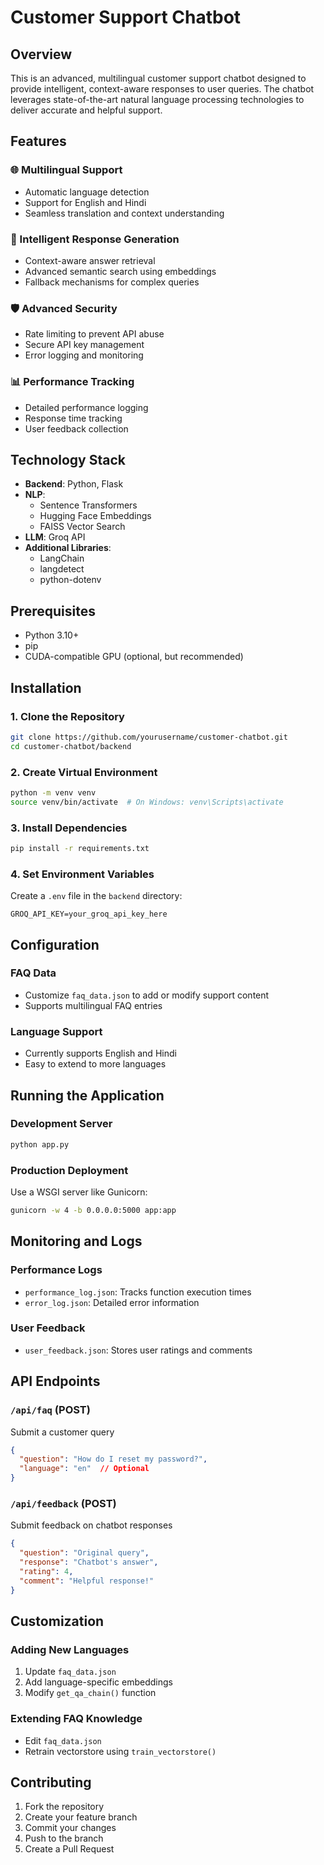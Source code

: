 
# Customer Support Chatbot

## Overview
This is an advanced, multilingual customer support chatbot designed to provide intelligent, context-aware responses to user queries. The chatbot leverages state-of-the-art natural language processing technologies to deliver accurate and helpful support.


## Features

### 🌐 Multilingual Support
- Automatic language detection
- Support for English and Hindi
- Seamless translation and context understanding

### 🤖 Intelligent Response Generation
- Context-aware answer retrieval
- Advanced semantic search using embeddings
- Fallback mechanisms for complex queries

### 🛡️ Advanced Security
- Rate limiting to prevent API abuse
- Secure API key management
- Error logging and monitoring

### 📊 Performance Tracking
- Detailed performance logging
- Response time tracking
- User feedback collection

## Technology Stack
- **Backend**: Python, Flask
- **NLP**: 
  - Sentence Transformers
  - Hugging Face Embeddings
  - FAISS Vector Search
- **LLM**: Groq API
- **Additional Libraries**: 
  - LangChain
  - langdetect
  - python-dotenv

## Prerequisites
- Python 3.10+
- pip
- CUDA-compatible GPU (optional, but recommended)

## Installation

### 1. Clone the Repository
```bash
git clone https://github.com/yourusername/customer-chatbot.git
cd customer-chatbot/backend
```

### 2. Create Virtual Environment
```bash
python -m venv venv
source venv/bin/activate  # On Windows: venv\Scripts\activate
```

### 3. Install Dependencies
```bash
pip install -r requirements.txt
```

### 4. Set Environment Variables
Create a `.env` file in the `backend` directory:
```
GROQ_API_KEY=your_groq_api_key_here
```

## Configuration

### FAQ Data
- Customize `faq_data.json` to add or modify support content
- Supports multilingual FAQ entries

### Language Support
- Currently supports English and Hindi
- Easy to extend to more languages

## Running the Application

### Development Server
```bash
python app.py
```

### Production Deployment
Use a WSGI server like Gunicorn:
```bash
gunicorn -w 4 -b 0.0.0.0:5000 app:app
```

## Monitoring and Logs

### Performance Logs
- `performance_log.json`: Tracks function execution times
- `error_log.json`: Detailed error information

### User Feedback
- `user_feedback.json`: Stores user ratings and comments

## API Endpoints

### `/api/faq` (POST)
Submit a customer query
```json
{
  "question": "How do I reset my password?",
  "language": "en"  // Optional
}
```

### `/api/feedback` (POST)
Submit feedback on chatbot responses
```json
{
  "question": "Original query",
  "response": "Chatbot's answer",
  "rating": 4,
  "comment": "Helpful response!"
}
```

## Customization

### Adding New Languages
1. Update `faq_data.json`
2. Add language-specific embeddings
3. Modify `get_qa_chain()` function

### Extending FAQ Knowledge
- Edit `faq_data.json`
- Retrain vectorstore using `train_vectorstore()`

## Contributing
1. Fork the repository
2. Create your feature branch
3. Commit your changes
4. Push to the branch
5. Create a Pull Request

